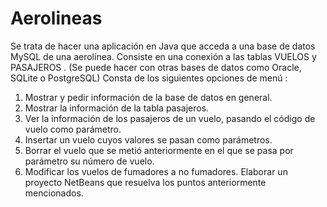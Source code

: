 # Aerolineas
Se trata de hacer una aplicación en Java que acceda a una base de datos MySQL de una aerolínea.
Consiste en una conexión a las tablas VUELOS y PASAJEROS . (Se puede hacer con otras bases de datos como Oracle, SQLite o PostgreSQL) 
Consta de los siguientes opciones de menú :
1. Mostrar y pedir información de la base de datos en general. 
2. Mostrar la información de la tabla pasajeros. 
3. Ver la información de los pasajeros de un vuelo, pasando el código de vuelo como parámetro.
4. Insertar un vuelo cuyos valores se pasan como parámetros. 
5. Borrar el vuelo que se metió anteriormente en el que se pasa por parámetro su número de vuelo.
6. Modificar los vuelos de fumadores a no fumadores. Elaborar un proyecto NetBeans que resuelva los puntos anteriormente mencionados.
